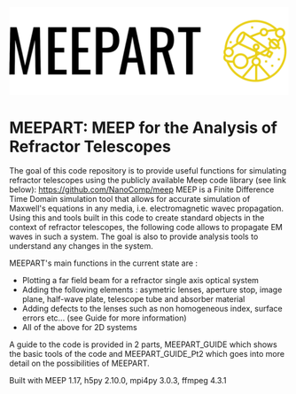 ![](misc/logo_large.png)

# MEEPART: MEEP for the Analysis of Refractor Telescopes

The goal of this code repository is to provide useful functions for simulating refractor telescopes using the publicly available Meep code library (see link below): https://github.com/NanoComp/meep
MEEP is a Finite Difference Time Domain simulation tool that allows for accurate simulation of Maxwell's equations in any media, i.e. electromagnetic wavec propagation. Using this and tools built in this code to create standard objects in the context of refractor telescopes, the following code allows to propagate EM waves in such a system. The goal is also to provide analysis tools to understand any changes in the system.

MEEPART's main functions in the current state are :
- Plotting a far field beam for a refractor single axis optical system
- Adding the following elements : asymetric lenses, aperture stop, image plane, half-wave plate, telescope tube and absorber material
- Adding defects to the lenses such as non homogeneous index, surface errors etc... (see Guide for more information)
- All of the above for 2D systems

A guide to the code is provided in 2 parts, MEEPART_GUIDE which shows the basic tools of the code and MEEPART_GUIDE_Pt2 which goes into more detail on the possibilities of MEEPART.

Built with MEEP 1.17, h5py 2.10.0, mpi4py 3.0.3, ffmpeg 4.3.1

